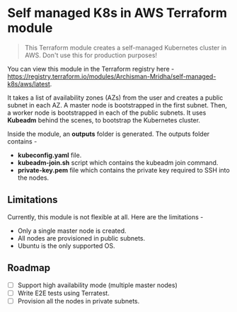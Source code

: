 # Self managed K8s in AWS Terraform module

> This Terraform module creates a self-managed Kubernetes cluster in AWS. Don't use this for production purposes!

You can view this module in the Terraform registry here - https://registry.terraform.io/modules/Archisman-Mridha/self-managed-k8s/aws/latest.

It takes a list of availability zones (AZs) from the user and creates a public subnet in each AZ. A master node is bootstrapped in the first subnet. Then, a worker node is bootstrapped in each of the public subnets. It uses **Kubeadm** behind the scenes, to bootstrap the Kubernetes cluster.

Inside the module, an **outputs** folder is generated. The outputs folder contains -

- **kubeconfig.yaml** file.
- **kubeadm-join.sh** script which contains the kubeadm join command.
- **private-key.pem** file which contains the private key required to SSH into the nodes.

## Limitations

Currently, this module is not flexible at all. Here are the limitations -

- Only a single master node is created.
- All nodes are provisioned in public subnets.
- Ubuntu is the only supported OS.

## Roadmap

- [ ] Support high availability mode (multiple master nodes)
- [ ] Write E2E tests using Terratest.
- [ ] Provision all the nodes in private subnets.
